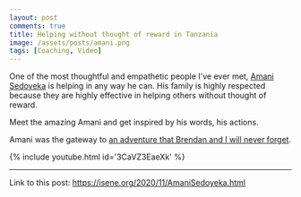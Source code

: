 ```yaml
---
layout: post
comments: true
title: Helping without thought of reward in Tanzania
image: /assets/posts/amani.png
tags: [Coaching, Video]
---
```


One of the most thoughtful and empathetic people I've ever met, [Amani
Sedoyeka](https://isene.me/2012/10/29/amazing-person-eliamani-sedoyeka-amani/)
is helping in any way he can. His family is highly respected because they are
highly effective in helping others without thought of reward.

Meet the amazing Amani and get inspired by his words, his actions.

Amani was the gateway to [an adventure that Brendan and I will never
forget](https://isene.me/2011/05/25/dont-touch-the-cows/).


{% include youtube.html id='3CaVZ3EaeXk' %}

---
Link to this post: <https://isene.org/2020/11/AmaniSedoyeka.html>
